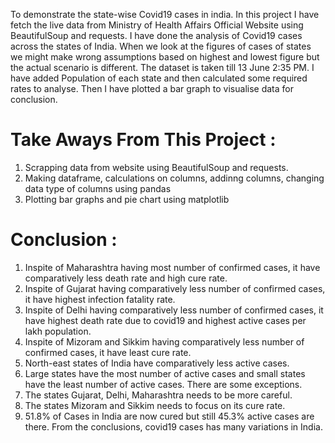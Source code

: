 To demonstrate the state-wise Covid19 cases in india. In this project I have fetch the live data from Ministry of Health Affairs Official Website using BeautifulSoup and requests. I have done the analysis of Covid19 cases across the states of India. When we look at the figures of cases of states we might make wrong assumptions based on highest and lowest figure but the actual scenario is different.
The dataset is taken till 13 June 2:35 PM.
I have added Population of each state and then calculated some required rates to analyse.
Then I have plotted a bar graph to visualise data for conclusion.
# Take Aways From This Project :
1. Scrapping data from website using BeautifulSoup and requests.
2. Making dataframe, calculations on columns, addinng columns, changing data type of columns using pandas
3. Plotting bar graphs and pie chart using matplotlib
# Conclusion :
1. Inspite of Maharashtra having most number of confirmed cases, it have comparatively less death rate and high cure rate.
2. Inspite of Gujarat having comparatively less number of confirmed cases, it have highest infection fatality rate.
3. Inspite of Delhi having comparatively less number of confirmed cases, it have highest death rate due to covid19 and highest active cases per lakh population.
4. Inspite of Mizoram and Sikkim having comparatively less number of confirmed cases, it have least cure rate.
5. North-east states of India have comparatively less active cases.
6. Large states have the most number of active cases and small states have the least number of active cases. There are some exceptions.
7. The states Gujarat, Delhi, Maharashtra needs to be more careful.
8. The states Mizoram and Sikkim needs to focus on its cure rate.
9. 51.8% of Cases in India are now cured but still 45.3% active cases are there.
From the conclusions, covid19 cases has many variations in India.
